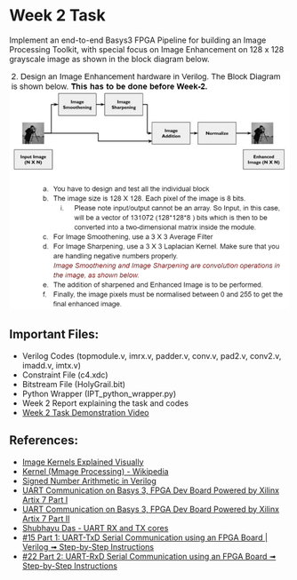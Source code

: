 # Week 2 Task

Implement an end-to-end Basys3 FPGA Pipeline for building an Image Processing Toolkit, with special focus on Image Enhancement on 128 x 128 grayscale image as shown in the block diagram below.</br>

![Week 2 Task](Week_2_Task.png)

## Important Files:
- Verilog Codes (topmodule.v, imrx.v, padder.v, conv.v, pad2.v, conv2.v, imadd.v, imtx.v)
- Constraint File (c4.xdc)
- Bitstream File (HolyGrail.bit)
- Python Wrapper (IPT_python_wrapper.py)
- Week 2 Report explaining the task and codes
- [Week 2 Task Demonstration Video](https://iitgnacin-my.sharepoint.com/:v:/g/personal/22110017_iitgn_ac_in/Eayq9b27AlBPmoLOat-zMHwBIahVDfgzWdXLCxUin6NH4A?nav=eyJyZWZlcnJhbEluZm8iOnsicmVmZXJyYWxBcHAiOiJPbmVEcml2ZUZvckJ1c2luZXNzIiwicmVmZXJyYWxBcHBQbGF0Zm9ybSI6IldlYiIsInJlZmVycmFsTW9kZSI6InZpZXciLCJyZWZlcnJhbFZpZXciOiJNeUZpbGVzTGlua0NvcHkifX0&e=CObFjZ)

## References:
- [Image Kernels Explained Visually](https://setosa.io/ev/image-kernels/)
- [Kernel (Mmage Processing) - Wikipedia](https://en.wikipedia.org/wiki/Kernel_(image_processing))
- [Signed Number Arithmetic in Verilog](https://www.01signal.com/verilog-design/arithmetic/signed-wire-reg/)
- [UART Communication on Basys 3, FPGA Dev Board Powered by Xilinx Artix 7 Part I](https://www.instructables.com/UART-Communication-on-Basys-3-FPGA-Dev-Board-Power/)
- [UART Communication on Basys 3, FPGA Dev Board Powered by Xilinx Artix 7 Part II](https://www.instructables.com/UART-Communication-on-Basys-3-FPGA-Dev-Board-Power-1/)
- [Shubhayu Das - UART RX and TX cores](https://github.com/Shubhayu-Das/UART-basys3)
- [#15 Part 1: UART-TxD Serial Communication using an FPGA Board | Verilog ➟ Step-by-Step Instructions](https://www.youtube.com/watch?v=Fms2Qwkbu1g)
- [#22 Part 2: UART-RxD Serial Communication using an FPGA Board ➟ Step-by-Step Instructions](https://www.youtube.com/watch?v=XpfEHPg5AxU)
